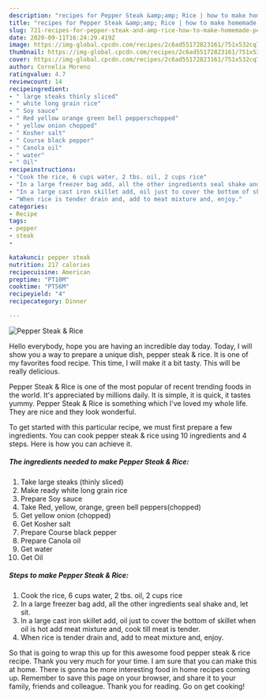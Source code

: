 ```yaml
---
description: "recipes for Pepper Steak &amp;amp; Rice | how to make homemade Pepper Steak &amp;amp; Rice"
title: "recipes for Pepper Steak &amp;amp; Rice | how to make homemade Pepper Steak &amp;amp; Rice"
slug: 721-recipes-for-pepper-steak-and-amp-rice-how-to-make-homemade-pepper-steak-and-amp-rice
date: 2020-09-11T16:24:29.419Z
image: https://img-global.cpcdn.com/recipes/2c6ad55172823161/751x532cq70/pepper-steak-rice-recipe-main-photo.jpg
thumbnail: https://img-global.cpcdn.com/recipes/2c6ad55172823161/751x532cq70/pepper-steak-rice-recipe-main-photo.jpg
cover: https://img-global.cpcdn.com/recipes/2c6ad55172823161/751x532cq70/pepper-steak-rice-recipe-main-photo.jpg
author: Cornelia Moreno
ratingvalue: 4.7
reviewcount: 14
recipeingredient:
- " large steaks thinly sliced"
- " white long grain rice"
- " Soy sauce"
- " Red yellow orange green bell pepperschopped"
- " yellow onion chopped"
- " Kosher salt"
- " Course black pepper"
- " Canola oil"
- " water"
- " Oil"
recipeinstructions:
- "Cook the rice, 6 cups water, 2 tbs. oil, 2 cups rice"
- "In a large freezer bag add, all the other ingredients seal shake and, let sit."
- "In a large cast iron skillet add, oil just to cover the bottom of skillet when oil is hot add meat mixture and, cook till meat is tender."
- "When rice is tender drain and, add to meat mixture and, enjoy."
categories:
- Recipe
tags:
- pepper
- steak
- 

katakunci: pepper steak  
nutrition: 217 calories
recipecuisine: American
preptime: "PT10M"
cooktime: "PT56M"
recipeyield: "4"
recipecategory: Dinner

---
```



![Pepper Steak &amp; Rice](https://img-global.cpcdn.com/recipes/2c6ad55172823161/751x532cq70/pepper-steak-rice-recipe-main-photo.jpg)

Hello everybody, hope you are having an incredible day today. Today, I will show you a way to prepare a unique dish, pepper steak &amp; rice. It is one of my favorites food recipe. This time, I will make it a bit tasty. This will be really delicious.

Pepper Steak &amp; Rice is one of the most popular of recent trending foods in the world. It's appreciated by millions daily. It is simple, it is quick, it tastes yummy. Pepper Steak &amp; Rice is something which I've loved my whole life. They are nice and they look wonderful.




To get started with this particular recipe, we must first prepare a few ingredients. You can cook pepper steak &amp; rice using 10 ingredients and 4 steps. Here is how you can achieve it.

<!--inarticleads1-->

##### The ingredients needed to make Pepper Steak &amp; Rice:

1. Take  large steaks (thinly sliced)
1. Make ready  white long grain rice
1. Prepare  Soy sauce
1. Take  Red, yellow, orange, green bell peppers(chopped)
1. Get  yellow onion (chopped)
1. Get  Kosher salt
1. Prepare  Course black pepper
1. Prepare  Canola oil
1. Get  water
1. Get  Oil




<!--inarticleads2-->

##### Steps to make Pepper Steak &amp; Rice:

1. Cook the rice, 6 cups water, 2 tbs. oil, 2 cups rice
1. In a large freezer bag add, all the other ingredients seal shake and, let sit.
1. In a large cast iron skillet add, oil just to cover the bottom of skillet when oil is hot add meat mixture and, cook till meat is tender.
1. When rice is tender drain and, add to meat mixture and, enjoy.




So that is going to wrap this up for this awesome food pepper steak &amp; rice recipe. Thank you very much for your time. I am sure that you can make this at home. There is gonna be more interesting food in home recipes coming up. Remember to save this page on your browser, and share it to your family, friends and colleague. Thank you for reading. Go on get cooking!
